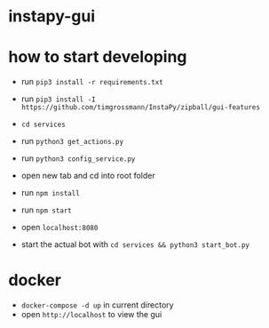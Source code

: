 # instapy-gui

# how to start developing

* run `pip3 install -r requirements.txt`
* run `pip3 install -I https://github.com/timgrossmann/InstaPy/zipball/gui-features`
* `cd services`
* run `python3 get_actions.py`
* run `python3 config_service.py`
* open new tab and cd into root folder
* run `npm install`
* run `npm start`
* open `localhost:8080`

* start the actual bot with `cd services && python3 start_bot.py`

# docker

* `docker-compose -d up` in current directory
* open `http://localhost` to view the gui
